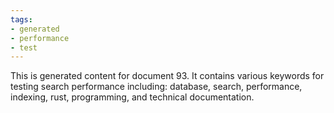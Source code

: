 ```yaml
---
tags:
- generated
- performance
- test
---
```

This is generated content for document 93. It contains various keywords for testing search performance including: database, search, performance, indexing, rust, programming, and technical documentation.